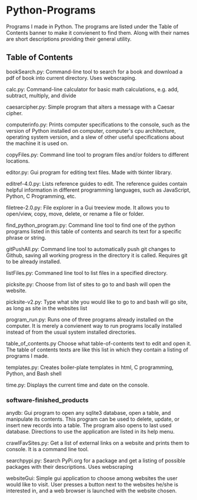 # Python-Programs
Programs I made in Python. The programs are listed under the Table of Contents banner to make it convienent to find them. Along with their names are short descriptions providing their general utility. 

## Table of Contents

bookSearch.py: Command-line tool to search for a book and download a pdf of book into current directory. Uses webscraping.

calc.py: Command-line calculator for basic math calculations, e.g. add, subtract, multiply, and divide

caesarcipher.py: Simple program that alters a message with a Caesar cipher.

computerinfo.py: Prints computer specifications to the console, such as the version of Python installed on computer, computer's cpu architecture, operating system version, and a slew of other useful specifications about the machine it is used on.

copyFiles.py: Command line tool to program files and/or folders to different locations.

editor.py: Gui program for editing text files. Made with tkinter library.

editref-4.0.py: Lists reference guides to edit. The reference guides contain helpful information in different programming languages, such as JavaScript, Python, C Programming, etc.

filetree-2.0.py: File explorer in a Gui treeview mode. It allows you to open/view, copy, move, delete, or rename a file or folder.

find_python_program.py: Command line tool to find one of the python programs listed in this table of contents and search its text for a specific phrase or string.

gitPushAll.py: Command line tool to automatically push git changes to Github, saving all working progress in the directory it is called. Requires git to be already installed.

listFiles.py: Commaned line tool to list files in a specified directory.

picksite.py: Choose from list of sites to go to and bash will open the website.

picksite-v2.py: Type what site you would like to go to and bash will go site, as long as site in the websites list

program_run.py: Runs one of three programs already installed on the computer. It is merely a convienent way to run programs locally installed instead of from the usual system installed directories.

table_of_contents.py Choose what table-of-contents text to edit and open it. The table of contents texts are like this list in which they contain a listing of programs I made.

templates.py: Creates boiler-plate templates in html, C programming, Python, and Bash shell

time.py: Displays the current time and date on the console.

### software-finished_products

anydb: Gui program to open any sqlite3 database, open a table, and manipulate its contents. This program can be used to delete, update, or insert new records into a table. The program also opens to last used database. Directions to use the application are listed in its help menu.

crawlFavSites.py: Get a list of external links on a website and prints them to console. It is a command line tool.

searchpypi.py: Search PyPi.org for a package and get a listing of possible packages with their descriptions. Uses webscraping

websiteGui: Simple gui application to choose among websites the user would like to visit. User presses a button next to the websites he/she is interested in, and a web browser is launched with the website chosen.

